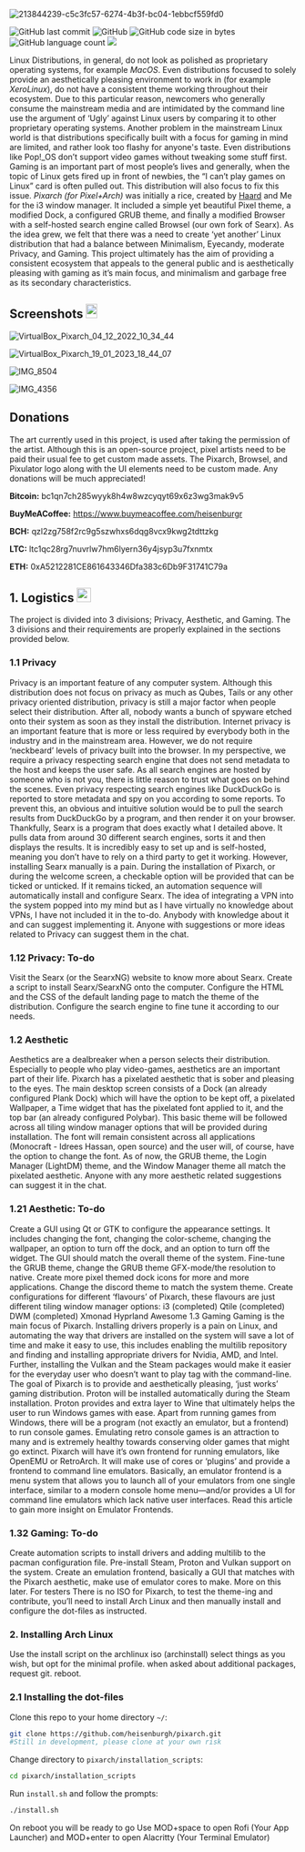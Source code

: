![213844239-c5c3fc57-6274-4b3f-bc04-1ebbcf559fd0](https://user-images.githubusercontent.com/116705410/213900555-49337b76-4097-4af6-bd01-ab671c69668d.png)

![GitHub last commit](https://img.shields.io/github/last-commit/heisenburgh/pixarch?style=plastic) ![GitHub](https://img.shields.io/github/license/heisenburgh/pixarch?style=plastic) ![GitHub code size in bytes](https://img.shields.io/github/languages/code-size/heisenburgh/pixarch?style=plastic) ![GitHub language count](https://img.shields.io/github/languages/count/heisenburgh/pixarch?color=critical&style=plastic) [![](https://dcbadge.vercel.app/api/server/MQCpbUfa&style=plastic)](https://discord.gg/MQCpbUfa)

Linux Distributions, in general, do not look as polished as proprietary operating systems, for example *MacOS*. Even distributions focused to solely provide an aesthetically pleasing environment to work in (for example *XeroLinux*), do not have a consistent theme working throughout their ecosystem. Due to this particular reason, newcomers who generally consume the mainstream media and are intimidated by the command line use the argument of ‘Ugly’ against Linux users by comparing it to other proprietary operating systems. Another problem in the mainstream Linux world is that distributions specifically built with a focus for gaming in mind are limited, and rather look too flashy for anyone's taste. Even distributions like Pop!_OS don’t support video games without tweaking some stuff first. Gaming is an important part of most people’s lives and generally, when the topic of Linux gets fired up in front of newbies, the “I can’t play games on Linux” card is often pulled out. This distribution will also focus to fix this issue. *Pixarch (for Pixel+Arch)* was initially a rice, created by [Haard](https://github.com/haardispro) and Me for the i3 window manager. It included a simple yet beautiful Pixel theme, a modified Dock, a configured GRUB theme, and finally a modified Browser with a self-hosted search engine called Browsel (our own fork of Searx). As the idea grew, we felt that there was a need to create ‘yet another’ Linux distribution that had a balance between Minimalism, Eyecandy, moderate Privacy, and Gaming. This project ultimately has the aim of providing a consistent ecosystem that appeals to the general public and is aesthetically pleasing with gaming as it’s main focus, and minimalism and garbage free as its secondary characteristics.

## Screenshots <img src="https://media0.giphy.com/media/l3V0s5MV1kudEMP9C/giphy.gif?cid=82a1493bfq18fjawj4h3z9idqpfnn5brezcp05ffmdpkw0vf&rid=giphy.gif" width="20" height="25"/>
![VirtualBox_Pixarch_04_12_2022_10_34_44](https://user-images.githubusercontent.com/62053026/210720807-0465050e-2fe8-4718-96e6-be167cdebdf7.jpg)

![VirtualBox_Pixarch_19_01_2023_18_44_07](https://user-images.githubusercontent.com/62053026/213844526-177609e6-e6a1-4132-bd5a-39994d628187.png)

![IMG_8504](https://user-images.githubusercontent.com/62053026/210720860-ff41bd60-256d-419f-9e3d-4bd59deed608.jpg)

![IMG_4356](https://user-images.githubusercontent.com/62053026/210720877-359421ff-2276-429f-bc58-ec98a4e26a84.jpg)

## Donations
The art currently used in this project, is used after taking the permission of the artist. Although this is an open-source project, pixel artists need to be paid their usual fee to get custom made assets. The Pixarch, Browsel, and Pixulator logo along with the UI elements need to be custom made. Any donations will be much appreciated!

**Bitcoin:**
bc1qn7ch285wyyk8h4w8wzcyqyt69x6z3wg3mak9v5

**BuyMeACoffee:**
https://www.buymeacoffee.com/heisenburgr

**BCH:**
qzl2zg758f2rc9g5szwhxs6dqg8vcx9kwg2tdttzkg

**LTC:**
ltc1qc28rg7nuvrlw7hm6lyern36y4jsyp3u7fxnmtx

**ETH:**
0xA5212281CE861643346Dfa383c6Db9F31741C79a

## 1. Logistics <img src="https://media2.giphy.com/media/Gm8w0lMcTY0a4/giphy.gif?cid=82a1493bolqqorahnuv9y1fpi6ryo4hdzjw5dtt6mjdi92uv&rid=giphy.gif" height="25" width="25"/>

The project is divided into 3 divisions; Privacy, Aesthetic, and Gaming. The 3 divisions and their requirements are properly explained in the sections provided below.

### 1.1 Privacy

Privacy is an important feature of any computer system. Although this distribution does not focus on privacy as much as Qubes, Tails or any other privacy oriented distribution, privacy is still a major factor when people select their distribution. After all, nobody wants a bunch of spyware etched onto their system as soon as they install the distribution. Internet privacy is an important feature that is more or less required by everybody both in the industry and in the mainstream area. However, we do not require ‘neckbeard’ levels of privacy built into the browser. In my perspective, we require a privacy respecting search engine that does not send metadata to the host and keeps the user safe. As all search engines are hosted by someone who is not you, there is little reason to trust what goes on behind the scenes. Even privacy respecting search engines like DuckDuckGo is reported to store metadata and spy on you according to some reports. To prevent this, an obvious and intuitive solution would be to pull the search results from DuckDuckGo by a program, and then render it on your browser. Thankfully, Searx is a program that does exactly what I detailed above. It pulls data from around 30 different search engines, sorts it and then displays the results. It is incredibly easy to set up and is self-hosted, meaning you don’t have to rely on a third party to get it working. However, installing Searx manually is a pain. During the installation of Pixarch, or during the welcome screen, a checkable option will be provided that can be ticked or unticked. If it remains ticked, an automation sequence will automatically install and configure Searx. The idea of integrating a VPN into the system popped into my mind but as I have virtually no knowledge about VPNs, I have not included it in the to-do. Anybody with knowledge about it and can suggest implementing it. Anyone with suggestions or more ideas related to Privacy can suggest them in the chat.

### 1.12 Privacy: To-do

Visit the Searx (or the SearxNG) website to know more about Searx. Create a script to install Searx/SearxNG onto the computer. Configure the HTML and the CSS of the default landing page to match the theme of the distribution. Configure the search engine to fine tune it according to our needs.

### 1.2 Aesthetic

Aesthetics are a dealbreaker when a person selects their distribution. Especially to people who play video-games, aesthetics are an important part of their life. Pixarch has a pixelated aesthetic that is sober and pleasing to the eyes. The main desktop screen consists of a Dock (an already configured Plank Dock) which will have the option to be kept off, a pixelated Wallpaper, a Time widget that has the pixelated font applied to it, and the top bar (an already configured Polybar). This basic theme will be followed across all tiling window manager options that will be provided during installation. The font will remain consistent across all applications (Monocraft - Idrees Hassan, open source) and the user will, of course, have the option to change the font. As of now, the GRUB theme, the Login Manager (LightDM) theme, and the Window Manager theme all match the pixelated aesthetic. Anyone with any more aesthetic related suggestions can suggest it in the chat.

### 1.21 Aesthetic: To-do

Create a GUI using Qt or GTK to configure the appearance settings. It includes changing the font, changing the color-scheme, changing the wallpaper, an option to turn off the dock, and an option to turn off the widget. The GUI should match the overall theme of the system. Fine-tune the GRUB theme, change the GRUB theme GFX-mode/the resolution to native. Create more pixel themed dock icons for more and more applications. Change the discord theme to match the system theme. Create configurations for different ‘flavours’ of Pixarch, these flavours are just different tiling window manager options: i3 (completed) Qtile (completed) DWM (completed) Xmonad Hyprland Awesome
1.3 Gaming
Gaming is the main focus of Pixarch. Installing drivers properly is a pain on Linux, and automating the way that drivers are installed on the system will save a lot of time and make it easy to use, this includes enabling the multilib repository and finding and installing appropriate drivers for Nvidia, AMD, and Intel. Further, installing the Vulkan and the Steam packages would make it easier for the everyday user who doesn’t want to play tag with the command-line. The goal of Pixarch is to provide and aesthetically pleasing, ‘just works’ gaming distribution. Proton will be installed automatically during the Steam installation. Proton provides and extra layer to Wine that ultimately helps the user to run Windows games with ease. Apart from running games from Windows, there will be a program (not exactly an emulator, but a frontend) to run console games. Emulating retro console games is an attraction to many and is extremely healthy towards conserving older games that might go extinct. Pixarch will have it’s own frontend for running emulators, like OpenEMU or RetroArch. It will make use of cores or ‘plugins’ and provide a frontend to command line emulators. Basically, an emulator frontend is a menu system that allows you to launch all of your emulators from one single interface, similar to a modern console home menu—and/or provides a UI for command line emulators which lack native user interfaces. Read this article to gain more insight on Emulator Frontends.

### 1.32 Gaming: To-do

Create automation scripts to install drivers and adding multilib to the pacman configuration file. Pre-install Steam, Proton and Vulkan support on the system. Create an emulation frontend, basically a GUI that matches with the Pixarch aesthetic, make use of emulator cores to make. More on this later.
For testers
There is no ISO for Pixarch, to test the theme-ing and contribute, you’ll need to install Arch Linux and then manually install and configure the dot-files as instructed.

### 2. Installing Arch Linux

Use the install script on the archlinux iso (archinstall) select things as you wish, but opt for the minimal profile.
when asked about additional packages, request git.
reboot.

### 2.1 Installing the dot-files
Clone this repo to your home directory ```~/```:
```bash
git clone https://github.com/heisenburgh/pixarch.git
#Still in development, please clone at your own risk
```
Change directory to ```pixarch/installation_scripts```:
```bash
cd pixarch/installation_scripts
```
Run ```install.sh``` and follow the prompts:
```bash
./install.sh
```
On reboot you will be ready to go 
Use MOD+space to open Rofi (Your App Launcher) and MOD+enter to open Alacritty (Your Terminal Emulator)
